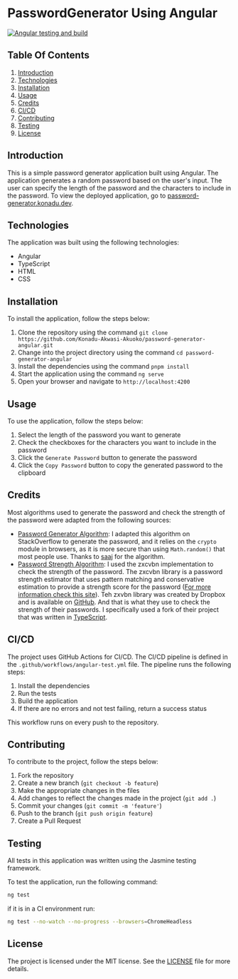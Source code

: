# PasswordGenerator Using Angular

[![Angular testing and build](https://github.com/Konadu-Akwasi-Akuoko/password-generator-angular/actions/workflows/angular-test.yml/badge.svg)](https://github.com/Konadu-Akwasi-Akuoko/password-generator-angular/actions/workflows/angular-test.yml)

## Table Of Contents

1. [Introduction](#introduction)
2. [Technologies](#technologies)
3. [Installation](#installation)
4. [Usage](#usage)
5. [Credits](#credits)
6. [CI/CD](#cicd)
7. [Contributing](#contributing)
8. [Testing](#testing)
9. [License](#license)

## Introduction

This is a simple password generator application built using Angular. The application generates a random password based on the user's input. The user can specify the length of the password and the characters to include in the password. To view the deployed application, go to [password-generator.konadu.dev](https://password-generator.konadu.dev/).

## Technologies

The application was built using the following technologies:

- Angular
- TypeScript
- HTML
- CSS

## Installation

To install the application, follow the steps below:

1. Clone the repository using the command `git clone https://github.com/Konadu-Akwasi-Akuoko/password-generator-angular.git`
2. Change into the project directory using the command `cd password-generator-angular`
3. Install the dependencies using the command `pnpm install`
4. Start the application using the command `ng serve`
5. Open your browser and navigate to `http://localhost:4200`

## Usage

To use the application, follow the steps below:

1. Select the length of the password you want to generate
2. Check the checkboxes for the characters you want to include in the password
3. Click the `Generate Password` button to generate the password
4. Click the `Copy Password` button to copy the generated password to the clipboard

## Credits

Most algorithms used to generate the password and check the strength of the password were adapted from the following sources:

- [Password Generator Algorithm](https://stackoverflow.com/a/26528271/13107427): I adapted this algorithm on StackOverflow to generate the password, and it relies on the `crypto` module in browsers, as it is more secure than using `Math.random()` that most people use. Thanks to [saaj](https://stackoverflow.com/users/2072035/saaj) for the algorithm.
- [Password Strength Algorithm](https://github.com/zxcvbn-ts/zxcvbn): I used the zxcvbn implementation to check the strength of the password. The zxcvbn library is a password strength estimator that uses pattern matching and conservative estimation to provide a strength score for the password ([For more information check this site](https://www.usenix.org/conference/usenixsecurity16/technical-sessions/presentation/wheeler)). Teh zxvbn library was created by Dropbox and is available on [GitHub](https://github.com/dropbox/zxcvbn). And that is what they use to check the strength of their passwords. I specifically used a fork of their project that was written in [TypeScript](https://github.com/zxcvbn-ts/zxcvbn).

## CI/CD

The project uses GitHub Actions for CI/CD. The CI/CD pipeline is defined in the `.github/workflows/angular-test.yml` file. The pipeline runs the following steps:

1. Install the dependencies
2. Run the tests
3. Build the application
4. If there are no errors and not test failing, return a success status

This workflow runs on every push to the repository.

## Contributing

To contribute to the project, follow the steps below:

1. Fork the repository
2. Create a new branch (`git checkout -b feature`)
3. Make the appropriate changes in the files
4. Add changes to reflect the changes made in the project (`git add .`)
5. Commit your changes (`git commit -m 'feature'`)
6. Push to the branch (`git push origin feature`)
7. Create a Pull Request

## Testing

All tests in this application was written using the Jasmine testing framework.

To test the application, run the following command:

```bash
ng test
```

 if it is in a CI environment run:

 ```bash
ng test --no-watch --no-progress --browsers=ChromeHeadless
```

## License

The project is licensed under the MIT license. See the [LICENSE](LICENSE) file for more details.
